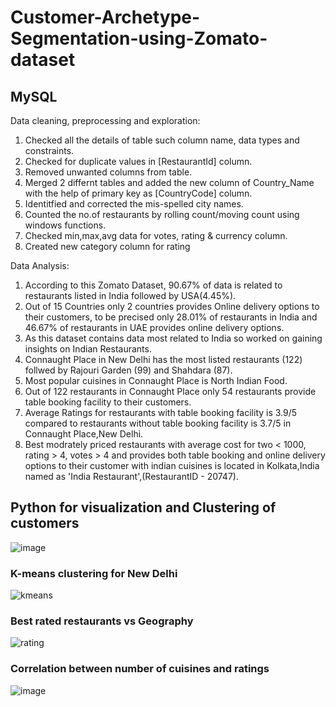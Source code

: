 # Customer-Archetype-Segmentation-using-Zomato-dataset

## MySQL

Data cleaning, preprocessing and exploration:

  1. Checked all the details of table such column name, data types and constraints.
  2. Checked for duplicate values in [RestaurantId] column.
  3. Removed unwanted columns from table.
  4. Merged 2 differnt tables and added the new column of Country_Name with the help of primary key as [CountryCode] column.
  5. Identitfied and corrected the mis-spelled city names.
  6. Counted the no.of restaurants by rolling count/moving count using windows functions.
  7. Checked min,max,avg data for votes, rating & currency column.
  8. Created new category column for rating

Data Analysis:

  1. According to this Zomato Dataset, 90.67% of data is related to restaurants listed in India followed by USA(4.45%).
  2. Out of 15 Countries only 2 countries provides Online delivery options to their customers, to be precised only 28.01% of restaurants in India and 46.67% of restaurants in       UAE provides online delivery options.
  3. As this dataset contains data most related to India so worked on gaining insights on Indian Restaurants.
  4. Connaught Place in New Delhi has the most listed restaurants (122) follwed by Rajouri Garden (99) and Shahdara (87).
  5. Most popular cuisines in Connaught Place is North Indian Food.
  6. Out of 122 restaurants in Connaught Place only 54 restaurants provide table booking facility to their customers.
  7. Average Ratings for restaurants with table booking facility is 3.9/5 compared to restaurants without table booking facility is 3.7/5 in Connaught Place,New Delhi.
  8. Best modrately priced restaurants with average cost for two < 1000, rating > 4, votes > 4 and provides both table booking and online delivery options to their customer with indian cuisines is located in Kolkata,India named as 'India Restaurant',(RestaurantID - 20747).

## Python for visualization and Clustering of customers 

![image](https://github.com/RutunjayRao/Customer-segmentation-zomato/assets/89570687/d443a39f-e480-4b45-a087-a4c3c0b325bf)

### K-means clustering for **New Delhi**
![kmeans](https://github.com/RutunjayRao/Customer-segmentation-zomato/assets/89570687/c4618c96-c048-41d5-8aa6-4caec3d1a119)

### Best rated restaurants vs Geography
![rating](https://github.com/RutunjayRao/Customer-segmentation-zomato/assets/89570687/b1c85b6e-351f-4090-a96a-8a85abd314e8)

### Correlation between number of cuisines and ratings
![image](https://github.com/RutunjayRao/Customer-segmentation-zomato/assets/89570687/f93723a2-e0f1-4487-8041-718c5abed0ad)
